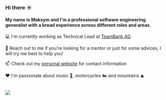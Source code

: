 ### Hi there ☀️

#### My name is Maksym and I'm a professional software engineering generalist with a broad experience across different roles and areas.

💻 I'm currently working as Technical Lead at [TeamBank AG](https://www.teambank.de)

🙏 Reach out to me if you're looking for a mentor or just for some advices, I will try me best to help you!

📫 Check out my [personal website](https://gendin.info) for contact information

❤️ I'm passionate about music 🎸, motorcycles 🏍️ and mountains ⛰️

<br />
<img src='https://github-readme-stats.vercel.app/api?username=maksymgendin&count_private=true&show_icons=true&theme=graywhite&include_all_commits=true&border_radius=0&cache_seconds=86400'/>
